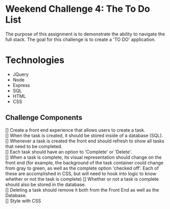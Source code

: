 Weekend Challenge 4: The To Do List
===================================

The purpose of this assignment is to demonstrate the ability to navigate the full stack. The goal for this challenge is to create a 'TO DO' application.

Technologies
============
* JQuery
* Node
* Express
* SQL
* HTML
* CSS 

Challenge Components
--------------------
[] Create a front end experience that allows users to create a task.<br>
[] When the task is created, it should be stored inside of a database (SQL).<br>
[] Whenever a task is created the front end should refresh to show all tasks that need to be completed.<br>
[] Each task should have an option to 'Complete' or 'Delete'.<br>
[] When a task is complete, its visual representation should change on the front end (for example, the   background of the task container could change from gray to green, as well as the complete option 'checked off'. Each of these are accomplished in CSS, but will need to hook into logic to know whether or not the task is complete)
[] Whether or not a task is complete should also be stored in the database.<br>
[] Deleting a task should remove it both from the Front End as well as the Database.<br>
[] Style with CSS<br>
